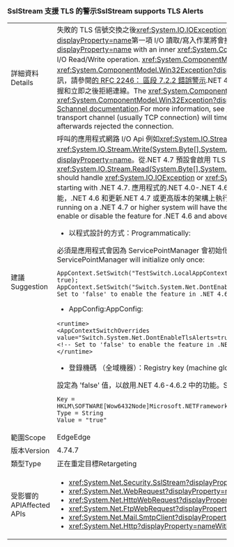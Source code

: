 ### <a name="sslstream-supports-tls-alerts"></a><span data-ttu-id="e9c88-101">SslStream 支援 TLS 的警示</span><span class="sxs-lookup"><span data-stu-id="e9c88-101">SslStream supports TLS Alerts</span></span>

|   |   |
|---|---|
|<span data-ttu-id="e9c88-102">詳細資料</span><span class="sxs-lookup"><span data-stu-id="e9c88-102">Details</span></span>|<span data-ttu-id="e9c88-103">失敗的 TLS 信號交換之後<xref:System.IO.IOException?displayProperty=name>並傳回內部<xref:System.ComponentModel.Win32Exception?displayProperty=name>第一項 I/O 讀取/寫入作業將會擲回例外狀況。</span><span class="sxs-lookup"><span data-stu-id="e9c88-103">After a failed TLS handshake, an <xref:System.IO.IOException?displayProperty=name> with an inner <xref:System.ComponentModel.Win32Exception?displayProperty=name> exception will be thrown by the first I/O Read/Write operation.</span></span> <span data-ttu-id="e9c88-104"><xref:System.ComponentModel.Win32Exception.NativeErrorCode?displayProperty=name>的程式碼<xref:System.ComponentModel.Win32Exception?displayProperty=name>可以從遠端合作對象，並使用此對應至 TLS 警示[Schannel 文件](https://msdn.microsoft.com/library/windows/desktop/dd721886%28v=vs.85%29.aspx)。如需詳細資訊，請參閱[的 RFC 2246： 區段 7.2.2 錯誤警示](https://tools.ietf.org/html/rfc2246#section-7.2.2).NET 4.6.2 或其下的行為是該傳輸通道 （通常是 TCP 連線） 將逾時期間寫入或讀取其他合作對象失敗交握和立即之後拒絕連線。</span><span class="sxs-lookup"><span data-stu-id="e9c88-104">The <xref:System.ComponentModel.Win32Exception.NativeErrorCode?displayProperty=name> code for the <xref:System.ComponentModel.Win32Exception?displayProperty=name> can be mapped to the TLS Alert from the remote party using this [Schannel documentation](https://msdn.microsoft.com/library/windows/desktop/dd721886%28v=vs.85%29.aspx).For more information, see [RFC 2246: Section 7.2.2 Error alerts](https://tools.ietf.org/html/rfc2246#section-7.2.2)The behavior in .NET 4.6.2 and below is that the transport channel (usually TCP connection) will timeout during either Write or Read if the other party failed the handshake and immediately afterwards rejected the connection.</span></span>|
|<span data-ttu-id="e9c88-105">建議</span><span class="sxs-lookup"><span data-stu-id="e9c88-105">Suggestion</span></span>|<span data-ttu-id="e9c88-106">呼叫的應用程式網路 I/O Api 例如<xref:System.IO.Stream.Read(System.Byte[],System.Int32,System.Int32)> / <xref:System.IO.Stream.Write(System.Byte[],System.Int32,System.Int32)>應該處理<xref:System.IO.IOException>或<xref:System.TimeoutException?displayProperty=name>。從.NET 4.7 預設會啟用 TLS 警示功能。</span><span class="sxs-lookup"><span data-stu-id="e9c88-106">Applications calling network I/O APIs such as <xref:System.IO.Stream.Read(System.Byte[],System.Int32,System.Int32)>/<xref:System.IO.Stream.Write(System.Byte[],System.Int32,System.Int32)> should handle <xref:System.IO.IOException> or <xref:System.TimeoutException?displayProperty=name>.The TLS Alerts feature is enabled by default starting with .NET 4.7.</span></span> <span data-ttu-id="e9c88-107">應用程式的.NET 4.0-.NET 4.6.2.NET 4.7 或更高的系統上執行，將已停用，以保留的相容性功能。若要啟用或停用此功能，.NET 4.6 和更新.NET 4.7 或更高版本的架構上執行的應用程式版本，您可以使用下列組態 API。</span><span class="sxs-lookup"><span data-stu-id="e9c88-107">Applications targeting .NET 4.0 - .NET 4.6.2 running on a .NET 4.7 or higher system will have the feature disabled to preserve compatibility.The following configuration API is available to enable or disable the feature for .NET 4.6 and above applications running on .NET 4.7 or higher framework.</span></span><ul><li><span data-ttu-id="e9c88-108">以程式設計的方式：</span><span class="sxs-lookup"><span data-stu-id="e9c88-108">Programmatically:</span></span></li></ul><span data-ttu-id="e9c88-109">必須是應用程式會因為 ServicePointManager 會初始化一次的第一件事：</span><span class="sxs-lookup"><span data-stu-id="e9c88-109">Must be the very first thing the application does since ServicePointManager will initialize only once:</span></span><pre><code class="language-C#">AppContext.SetSwitch(&quot;TestSwitch.LocalAppContext.DisableCaching&quot;, true);&#13;&#10;AppContext.SetSwitch(&quot;Switch.System.Net.DontEnableTlsAlerts&quot;, true); // Set to &#39;false&#39; to enable the feature in .NET 4.6 - 4.6.2.&#13;&#10;</code></pre><ul><li><span data-ttu-id="e9c88-110">AppConfig:</span><span class="sxs-lookup"><span data-stu-id="e9c88-110">AppConfig:</span></span></li></ul><pre><code class="language-XML">&lt;runtime&gt;&#13;&#10;&lt;AppContextSwitchOverrides value=&quot;Switch.System.Net.DontEnableTlsAlerts=true&quot;/&gt;&#13;&#10;&lt;!-- Set to &#39;false&#39; to enable the feature in .NET 4.6 - 4.6.2. --&gt;&#13;&#10;&lt;/runtime&gt;&#13;&#10;</code></pre><ul><li><span data-ttu-id="e9c88-111">登錄機碼 （全域機器）：</span><span class="sxs-lookup"><span data-stu-id="e9c88-111">Registry key (machine global):</span></span></li></ul><span data-ttu-id="e9c88-112">設定為 'false' 值，以啟用.NET 4.6-4.6.2 中的功能。</span><span class="sxs-lookup"><span data-stu-id="e9c88-112">Set the Value to 'false' to enable the feature in .NET 4.6 - 4.6.2.</span></span><pre><code>Key = HKLM\SOFTWARE\[Wow6432Node\]Microsoft\.NETFramework\AppContext\Switch.System.Net.DontEnableTlsAlerts&#13;&#10;Type = String&#13;&#10;Value = &quot;true&quot;&#13;&#10;</code></pre>|
|<span data-ttu-id="e9c88-113">範圍</span><span class="sxs-lookup"><span data-stu-id="e9c88-113">Scope</span></span>|<span data-ttu-id="e9c88-114">Edge</span><span class="sxs-lookup"><span data-stu-id="e9c88-114">Edge</span></span>|
|<span data-ttu-id="e9c88-115">版本</span><span class="sxs-lookup"><span data-stu-id="e9c88-115">Version</span></span>|<span data-ttu-id="e9c88-116">4.7</span><span class="sxs-lookup"><span data-stu-id="e9c88-116">4.7</span></span>|
|<span data-ttu-id="e9c88-117">類型</span><span class="sxs-lookup"><span data-stu-id="e9c88-117">Type</span></span>|<span data-ttu-id="e9c88-118">正在重定目標</span><span class="sxs-lookup"><span data-stu-id="e9c88-118">Retargeting</span></span>|
|<span data-ttu-id="e9c88-119">受影響的 API</span><span class="sxs-lookup"><span data-stu-id="e9c88-119">Affected APIs</span></span>|<ul><li><xref:System.Net.Security.SslStream?displayProperty=nameWithType></li><li><xref:System.Net.WebRequest?displayProperty=nameWithType></li><li><xref:System.Net.HttpWebRequest?displayProperty=nameWithType></li><li><xref:System.Net.FtpWebRequest?displayProperty=nameWithType></li><li><xref:System.Net.Mail.SmtpClient?displayProperty=nameWithType></li><li><xref:System.Net.Http?displayProperty=nameWithType></li></ul>|

